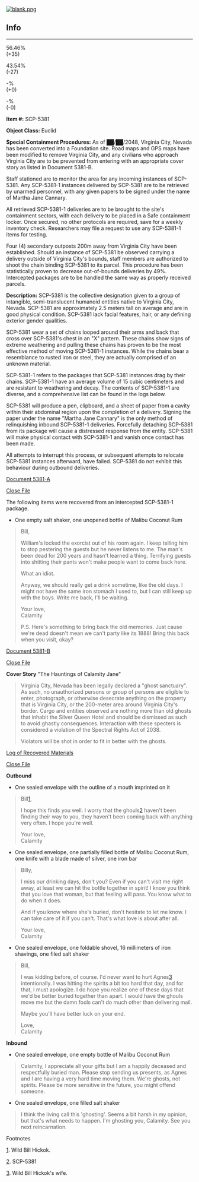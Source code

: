 [![blank.png](http://scp-jp-sandbox2.wikidot.com/local--files/nav:side/blank.png "Show Info")](#u-credit-view)

  
  

  

Info
----

* * *

56.46%  
(+35)

43.54%  
(-27)

\-%  
(+0)

\-%  
(-0)

  
**Item #:** SCP-5381

**Object Class:** Euclid

**Special Containment Procedures:** As of ██/██/2048, Virginia City, Nevada has been converted into a Foundation site. Road maps and GPS maps have been modified to remove Virginia City, and any civilians who approach Virginia City are to be prevented from entering with an appropriate cover story as listed in Document 5381-B.

Staff stationed are to monitor the area for any incoming instances of SCP-5381. Any SCP-5381-1 instances delivered by SCP-5381 are to be retrieved by unarmed personnel, with any given papers to be signed under the name of Martha Jane Cannary.

All retrieved SCP-5381-1 deliveries are to be brought to the site's containment sectors, with each delivery to be placed in a Safe containment locker. Once secured, no other protocols are required, save for a weekly inventory check. Researchers may file a request to use any SCP-5381-1 items for testing.

Four (4) secondary outposts 200m away from Virginia City have been established. Should an instance of SCP-5381 be observed carrying a delivery outside of Virginia City's bounds, staff members are authorized to shoot the chain binding SCP-5381 to its parcel. This procedure has been statistically proven to decrease out-of-bounds deliveries by 49%. Intercepted packages are to be handled the same way as properly received parcels.

**Description:** SCP-5381 is the collective designation given to a group of intangible, semi-translucent humanoid entities native to Virginia City, Nevada. SCP-5381 are approximately 2.5 meters tall on average and are in good physical condition. SCP-5381 lack facial features, hair, or any defining exterior gender qualities.

SCP-5381 wear a set of chains looped around their arms and back that cross over SCP-5381's chest in an "X" pattern. These chains show signs of extreme weathering and pulling these chains has proven to be the most effective method of moving SCP-5381-1 instances. While the chains bear a resemblance to rusted iron or steel, they are actually comprised of an unknown material.

SCP-5381-1 refers to the packages that SCP-5381 instances drag by their chains. SCP-5381-1 have an average volume of 15 cubic centimeters and are resistant to weathering and decay. The contents of SCP-5381-1 are diverse, and a comprehensive list can be found in the logs below.

SCP-5381 will produce a pen, clipboard, and a sheet of paper from a cavity within their abdominal region upon the completion of a delivery. Signing the paper under the name "Martha Jane Cannary" is the only method of relinquishing inbound SCP-5381-1 deliveries. Forcefully detaching SCP-5381 from its package will cause a distressed response from the entity. SCP-5381 will make physical contact with SCP-5381-1 and vanish once contact has been made.

All attempts to interrupt this process, or subsequent attempts to relocate SCP-5381 instances afterward, have failed. SCP-5381 do not exhibit this behaviour during outbound deliveries.

[Document 5381-A](javascript:;)

[Close File](javascript:;)

The following items were recovered from an intercepted SCP-5381-1 package.

*   One empty salt shaker, one unopened bottle of Malibu Coconut Rum

> Bill,
> 
> William's locked the exorcist out of his room again. I keep telling him to stop pestering the guests but he never listens to me. The man's been dead for 200 years and hasn't learned a thing. Terrifying guests into shitting their pants won't make people want to come back here.
> 
> What an idiot.
> 
> Anyway, we should really get a drink sometime, like the old days. I might not have the same iron stomach I used to, but I can still keep up with the boys. Write me back, I'll be waiting.
> 
> Your love,  
> Calamity
> 
> P.S. Here's something to bring back the old memories. Just cause we're dead doesn't mean we can't party like its 1888! Bring this back when you visit, okay?

[Document 5381-B](javascript:;)

[Close File](javascript:;)

**Cover Story** "The Hauntings of Calamity Jane"

> Virginia City, Nevada has been legally declared a "ghost sanctuary". As such, no unauthorized persons or group of persons are eligible to enter, photograph, or otherwise desecrate anything on the property that is Virginia City, or the 200-meter area around Virginia City's border. Cargo and entities observed are nothing more than old ghosts that inhabit the Silver Queen Hotel and should be dismissed as such to avoid ghastly consequences. Interaction with these specters is considered a violation of the Spectral Rights Act of 2038.
> 
> Violators will be shot in order to fit in better with the ghosts.

[Log of Recovered Materials](javascript:;)

[Close File](javascript:;)

**Outbound**

*   One sealed envelope with the outline of a mouth imprinted on it

> Bill[1](javascript:;),
> 
> I hope this finds you well. I worry that the ghouls[2](javascript:;) haven't been finding their way to you, they haven't been coming back with anything very often. I hope you're well.
> 
> Your love,  
> Calamity

*   One sealed envelope, one partially filled bottle of Malibu Coconut Rum, one knife with a blade made of silver, one iron bar

> Billy,
> 
> I miss our drinking days, don't you? Even if you can't visit me right away, at least we can hit the bottle together in spirit! I know you think that you love that woman, but that feeling will pass. You know what to do when it does.
> 
> And if you know where she's buried, don't hesitate to let me know. I can take care of it if you can't. That's what love is about after all.
> 
> Your love,  
> Calamity

*   One sealed envelope, one foldable shovel, 16 millimeters of iron shavings, one filed salt shaker

> Bill,
> 
> I was kidding before, of course. I'd never want to hurt Agnes[3](javascript:;) intentionally. I was hitting the spirits a bit too hard that day, and for that, I must apologize. I do hope you realize one of these days that we'd be better buried together than apart. I would have the ghouls move me but the damn fools can't do much other than delivering mail.
> 
> Maybe you'll have better luck on your end.
> 
> Love,  
> Calamity

**Inbound**

*   One sealed envelope, one empty bottle of Malibu Coconut Rum

> Calamity, I appreciate all your gifts but I am a happily deceased and respectfully buried man. Please stop sending us presents, as Agnes and I are having a very hard time moving them. We're ghosts, not spirits. Please be more sensitive in the future, you might offend someone.

*   One sealed envelope, one filled salt shaker

> I think the living call this 'ghosting'. Seems a bit harsh in my opinion, but that's what needs to happen. I'm ghosting you, Calamity. See you next reincarnation.

Footnotes

[1](javascript:;). Wild Bill Hickok.

[2](javascript:;). SCP-5381

[3](javascript:;). Wild Bill Hickok's wife.